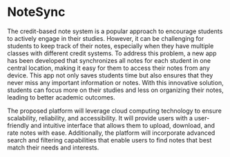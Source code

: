# NoteSync

The credit-based note system is a popular approach to encourage students to actively engage in their studies. However, it can be challenging for students to keep track of their notes, especially when they have multiple classes with different credit systems. To address this problem, a new app has been developed that synchronizes all notes for each student in one central location, making it easy for them to access their notes from any device. This app not only saves students time but also ensures that they never miss any important information or notes. With this innovative solution, students can focus more on their studies and less on organizing their notes, leading to better academic outcomes.

The proposed platform will leverage cloud computing technology to ensure scalability, reliability, and accessibility. It will provide users with a user-friendly and intuitive interface that allows them to upload, download, and rate notes with ease. Additionally, the platform will incorporate advanced search and filtering capabilities that enable users to find notes that best match their needs and interests.
